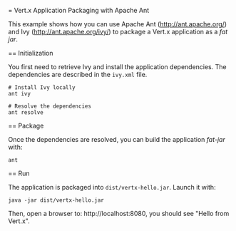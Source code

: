 = Vert.x Application Packaging with Apache Ant

This example shows how you can use Apache Ant (http://ant.apache.org/) and Ivy (http://ant.apache.org/ivy/) to 
package a Vert.x application as a _fat jar_.

== Initialization

You first need to retrieve Ivy and install the application dependencies. The dependencies are described in the `ivy.xml` file.

```
# Install Ivy locally
ant ivy 

# Resolve the dependencies
ant resolve
```

== Package

Once the dependencies are resolved, you can build the application _fat-jar_ with:

```
ant
```

== Run

The application is packaged into `dist/vertx-hello.jar`. Launch it with:


```
java -jar dist/vertx-hello.jar
```

Then, open a browser to: http://localhost:8080, you should see "Hello from Vert.x".

